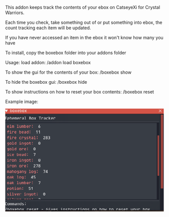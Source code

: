 This addon keeps track the contents of your ebox on CatseyeXi for Crystal Warriors.

Each time you check, take something out of or put something into ebox, the count tracking each item will be updated.


If you have never accessed an item in the ebox it won't know how many you have

To install, copy the boxebox folder into your addons folder

Usage:
load addon:
/addon load boxebox 

To show the gui for the contents of your box:
/boxebox show

To hide the boxebox gui:
/boxebox hide

To show instructions on how to reset your box contents:
/boxebox reset

Example image:

![alt text](image.png)